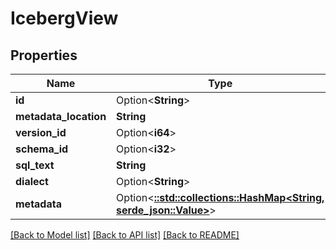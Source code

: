 # IcebergView

## Properties

Name | Type | Description | Notes
------------ | ------------- | ------------- | -------------
**id** | Option<**String**> |  | [optional]
**metadata_location** | **String** |  | 
**version_id** | Option<**i64**> |  | [optional]
**schema_id** | Option<**i32**> |  | [optional]
**sql_text** | **String** |  | 
**dialect** | Option<**String**> |  | [optional]
**metadata** | Option<[**::std::collections::HashMap<String, serde_json::Value>**](serde_json::Value.md)> |  | [optional]

[[Back to Model list]](../README.md#documentation-for-models) [[Back to API list]](../README.md#documentation-for-api-endpoints) [[Back to README]](../README.md)



